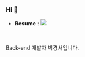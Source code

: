 ### Hi 👋

- **Resume** : [<img src="https://img.shields.io/badge/Notion-000000?style=for-the-badge&logo=Notion&logoColor=white">](https://balanced-bonsai-c37.notion.site/9ec5b0eb124d4bc4851228ef5133bc86)

<br/>

Back-end 개발자 박경서입니다. 

<!--
**unhas01/unhas01** is a ✨ _special_ ✨ repository because its `README.md` (this file) appears on your GitHub profile.

Here are some ideas to get you started:

- 🔭 I’m currently working on ...
- 🌱 I’m currently learning ...
- 👯 I’m looking to collaborate on ...
- 🤔 I’m looking for help with ...
- 💬 Ask me about ...
- 📫 How to reach me: ...
- 😄 Pronouns: ...
- ⚡ Fun fact: ...
-->
